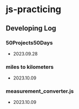 # js-practicing

## Developing Log

### 50Projects50Days
- 2023.09.28

### miles to kilometers
- 2023.10.09

### measurement_converter.js
- 2023.10.09
